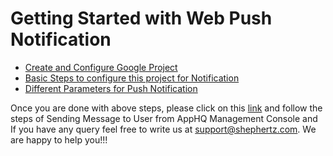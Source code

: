 # Getting Started with Web Push Notification

* [Create and Configure Google Project](http://api.shephertz.com/tutorial/Push-Notification-Android/?index=pn-android)
* [Basic Steps to configure this project for Notification](https://github.com/HimanshuSShephertz/SocialInfo/wiki/Basic-Steps-to-configure-this-project-for-Notification)
* [Different Parameters for Push Notification](https://github.com/HimanshuSShephertz/SocialInfo/wiki/Different-Parameters-for-Push-Notification)

Once you are done with above steps, please click on this [link](http://api.shephertz.com/tutorial/Push-Notification-Android/?index=pn-android) and follow the steps of Sending Message to User from AppHQ Management Console and If you have any query feel free to write us at support@shephertz.com. We are happy to help you!!!
